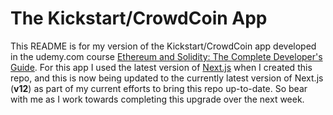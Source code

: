 # The Kickstart/CrowdCoin App

This README is for my version of the Kickstart/CrowdCoin app developed in the udemy.com course [Ethereum and Solidity: The Complete Developer's Guide](https://www.udemy.com/course/ethereum-and-solidity-the-complete-developers-guide/). For this app I used the latest version of [Next.js](https://nextjs.org) when I created this repo, and this is now being updated to the currently latest version of Next.js (**v12**) as part of my current efforts to bring this repo up-to-date. So bear with me as I work towards completing this upgrade over the next week.

